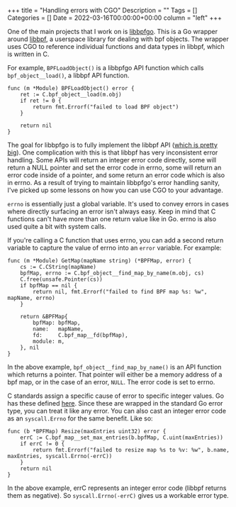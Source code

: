 +++
title = "Handling errors with CGO"
Description = ""
Tags = []
Categories = []
Date = 2022-03-16T00:00:00+00:00
column = "left"
+++

One of the main projects that I work on is [libbpfgo](https://github.com/aquasecurity/libbpfgo). This is a Go wrapper around [libbpf](https://github.com/libbpf/libbpf), a userspace library for dealing with bpf objects. The wrapper uses CGO to reference individual functions and data types in libbpf, which is written in C.

For example, `BPFLoadObject()` is a libbpfgo API function which calls `bpf_object__load()`, a libbpf API function.

```
func (m *Module) BPFLoadObject() error {
	ret := C.bpf_object__load(m.obj)
	if ret != 0 {
		return fmt.Errorf("failed to load BPF object")
	}

	return nil
}
```

The goal for libbpfgo is to fully implement the libbpf API ([which is pretty big](https://libbpf.readthedocs.io/en/latest/api.html)). One complication with this is that libbpf has very inconsistent error handling. Some APIs will return an integer error code directly, some will return a NULL pointer and set the error code in errno, some will return an error code inside of a pointer, and some return an error code which is also in errno. As a result of trying to maintain libbpfgo's error handling sanity, I've picked up some lessons on how you can use CGO to your advantage.

`errno` is essentially just a global variable. It's used to convey errors in cases where directly surfacing an error isn't always easy. Keep in mind that C functions can't have more than one return value like in Go. errno is also used quite a bit with system calls. 

If you're calling a C function that uses errno, you can add a second return variable to capture the value of errno into an `error` variable. For example:

```
func (m *Module) GetMap(mapName string) (*BPFMap, error) {
	cs := C.CString(mapName)
	bpfMap, errno := C.bpf_object__find_map_by_name(m.obj, cs)
	C.free(unsafe.Pointer(cs))
	if bpfMap == nil {
		return nil, fmt.Errorf("failed to find BPF map %s: %w", mapName, errno)
	}

	return &BPFMap{
		bpfMap: bpfMap,
		name:   mapName,
		fd:     C.bpf_map__fd(bpfMap),
		module: m,
	}, nil
}
```

In the above example, `bpf_object__find_map_by_name()` is an API function which returns a pointer. That pointer will either be a memory address of a bpf map, or in the case of an error, `NULL`. The error code is set to errno. 

C standards assign a specific cause of error to specific integer values. Go has these defined [here](https://pkg.go.dev/syscall#E2BIG). Since these are wrapped in the standard Go error type, you can treat it like any error. You can also cast an integer error code as an `syscall.Errno` for the same benefit. Like so:

```
func (b *BPFMap) Resize(maxEntries uint32) error {
	errC := C.bpf_map__set_max_entries(b.bpfMap, C.uint(maxEntries))
	if errC != 0 {
		return fmt.Errorf("failed to resize map %s to %v: %w", b.name, maxEntries, syscall.Errno(-errC))
	}
	return nil
}
```

In the above example, errC represents an integer error code (libbpf returns them as negative). So `syscall.Errno(-errC)` gives us a workable error type.